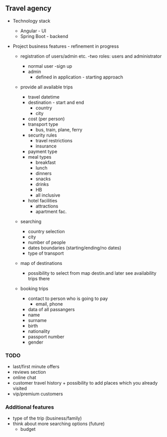 ## Travel agency
- Technology stack
  - Angular - UI
  - Spring Boot - backend

- Project business features - refinement in progress
  - registration of users/admin etc.
    -two roles: users and administrator
    - normal user
        -sign up
    - admin
      - defined in application - starting approach
  - provide all available trips
      - travel datetime
      - destination - start and end
        - country
        - city
      - cost (per person)
      - transport type
        - bus, train, plane, ferry
      - security rules
        - travel restrictions
        - insurance
      - payment type
      - meal types
        - breakfast
        - lunch
        - dinners
        - snacks
        - drinks
        - HB
        - all inclusive
      - hotel facilities
        - attractions
        - apartment fac.
        
  - searching
    - country selection
    - city
    - number of people
    - dates boundaries (starting/ending/no dates)
    - type of transport
    

  - map of destinations
    - possibility to select from map destin.and later see availability trips there
  
  - booking trips
    - contact to person who is going to pay
      - email, phone
    - data of all passangers
    - name
    - surname 
    - birth
    - nationality
    - passport number
    - gender
    
### TODO

  - last/first minute offers
  - reviews section
  - online chat
  - customer travel history + possibility to add places which you already visited
  - vip/premium  customers


### Additional features

  - type of the trip (business/family)
  - think about more searching options (future)
    - budget
  
  